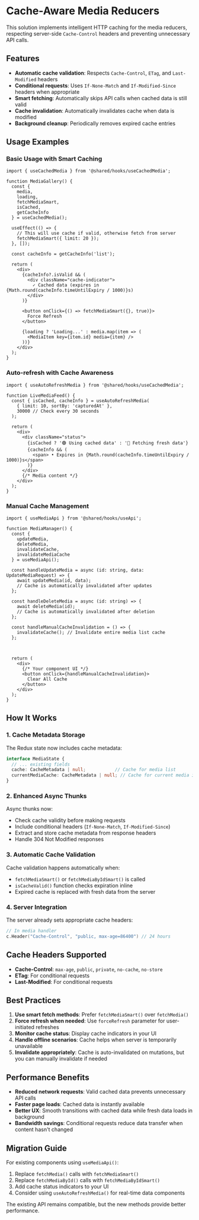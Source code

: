 # Cache-Aware Media Reducers

This solution implements intelligent HTTP caching for the media reducers, respecting server-side `Cache-Control` headers and preventing unnecessary API calls.

## Features

- **Automatic cache validation**: Respects `Cache-Control`, `ETag`, and `Last-Modified` headers
- **Conditional requests**: Uses `If-None-Match` and `If-Modified-Since` headers when appropriate
- **Smart fetching**: Automatically skips API calls when cached data is still valid
- **Cache invalidation**: Automatically invalidates cache when data is modified
- **Background cleanup**: Periodically removes expired cache entries

## Usage Examples

### Basic Usage with Smart Caching

```tsx
import { useCachedMedia } from '@shared/hooks/useCachedMedia';

function MediaGallery() {
  const { 
    media, 
    loading, 
    fetchMediaSmart, 
    isCached,
    getCacheInfo 
  } = useCachedMedia();

  useEffect(() => {
    // This will use cache if valid, otherwise fetch from server
    fetchMediaSmart({ limit: 20 });
  }, []);

  const cacheInfo = getCacheInfo('list');

  return (
    <div>
      {cacheInfo?.isValid && (
        <div className="cache-indicator">
          ✓ Cached data (expires in {Math.round(cacheInfo.timeUntilExpiry / 1000)}s)
        </div>
      )}
      
      <button onClick={() => fetchMediaSmart({}, true)}>
        Force Refresh
      </button>
      
      {loading ? 'Loading...' : media.map(item => (
        <MediaItem key={item.id} media={item} />
      ))}
    </div>
  );
}
```

### Auto-refresh with Cache Awareness

```tsx
import { useAutoRefreshMedia } from '@shared/hooks/useCachedMedia';

function LiveMediaFeed() {
  const { isCached, cacheInfo } = useAutoRefreshMedia(
    { limit: 10, sortBy: 'capturedAt' },
    30000 // Check every 30 seconds
  );

  return (
    <div>
      <div className="status">
        {isCached ? '🟢 Using cached data' : '🔴 Fetching fresh data'}
        {cacheInfo && (
          <span> • Expires in {Math.round(cacheInfo.timeUntilExpiry / 1000)}s</span>
        )}
      </div>
      {/* Media content */}
    </div>
  );
}
```

### Manual Cache Management

```tsx
import { useMediaApi } from '@shared/hooks/useApi';

function MediaManager() {
  const { 
    updateMedia, 
    deleteMedia, 
    invalidateCache,
    invalidateMediaCache 
  } = useMediaApi();

  const handleUpdateMedia = async (id: string, data: UpdateMediaRequest) => {
    await updateMedia(id, data);
    // Cache is automatically invalidated after updates
  };

  const handleDeleteMedia = async (id: string) => {
    await deleteMedia(id);
    // Cache is automatically invalidated after deletion
  };

  const handleManualCacheInvalidation = () => {
    invalidateCache(); // Invalidate entire media list cache
  };



  return (
    <div>
      {/* Your component UI */}
      <button onClick={handleManualCacheInvalidation}>
        Clear All Cache
      </button>
    </div>
  );
}
```

## How It Works

### 1. Cache Metadata Storage

The Redux state now includes cache metadata:

```typescript
interface MediaState {
  // ... existing fields
  cache: CacheMetadata | null;           // Cache for media list
  currentMediaCache: CacheMetadata | null; // Cache for current media item
}
```

### 2. Enhanced Async Thunks

Async thunks now:
- Check cache validity before making requests
- Include conditional headers (`If-None-Match`, `If-Modified-Since`)
- Extract and store cache metadata from response headers
- Handle 304 Not Modified responses

### 3. Automatic Cache Validation

Cache validation happens automatically when:
- `fetchMediaSmart()` or `fetchMediaByIdSmart()` is called
- `isCacheValid()` function checks expiration inline
- Expired cache is replaced with fresh data from the server

### 4. Server Integration

The server already sets appropriate cache headers:

```go
// In media handler
c.Header("Cache-Control", "public, max-age=86400") // 24 hours
```

## Cache Headers Supported

- **Cache-Control**: `max-age`, `public`, `private`, `no-cache`, `no-store`
- **ETag**: For conditional requests
- **Last-Modified**: For conditional requests

## Best Practices

1. **Use smart fetch methods**: Prefer `fetchMediaSmart()` over `fetchMedia()`
2. **Force refresh when needed**: Use `forceRefresh` parameter for user-initiated refreshes
3. **Monitor cache status**: Display cache indicators in your UI
4. **Handle offline scenarios**: Cache helps when server is temporarily unavailable
5. **Invalidate appropriately**: Cache is auto-invalidated on mutations, but you can manually invalidate if needed

## Performance Benefits

- **Reduced network requests**: Valid cached data prevents unnecessary API calls
- **Faster page loads**: Cached data is instantly available
- **Better UX**: Smooth transitions with cached data while fresh data loads in background
- **Bandwidth savings**: Conditional requests reduce data transfer when content hasn't changed

## Migration Guide

For existing components using `useMediaApi()`:

1. Replace `fetchMedia()` calls with `fetchMediaSmart()`
2. Replace `fetchMediaById()` calls with `fetchMediaByIdSmart()`
3. Add cache status indicators to your UI
4. Consider using `useAutoRefreshMedia()` for real-time data components

The existing API remains compatible, but the new methods provide better performance.
